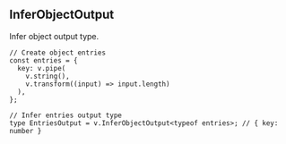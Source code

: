 InferObjectOutput
-----------------

Infer object output type.

    // Create object entries
    const entries = {
      key: v.pipe(
        v.string(),
        v.transform((input) => input.length)
      ),
    };
    
    // Infer entries output type
    type EntriesOutput = v.InferObjectOutput<typeof entries>; // { key: number }